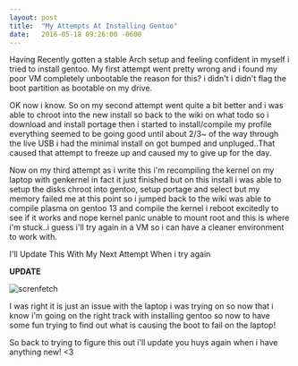```yaml
---
layout: post
title:  "My Attempts At Installing Gentoo"
date:   2016-05-18 09:26:00 -0600
---
```


Having Recently gotten a stable Arch setup and feeling confident in myself i tried to install gentoo. My first attempt went pretty wrong and i found my poor VM completely unbootable the reason for this? i didn't i didn't flag the boot partition as bootable on my drive.

OK now i know. So on my second attempt went quite a bit better and i was able to chroot into the new install so back to the wiki on what todo so i download and install portage then i started to install/compile my profile everything seemed to be going good until about 2/3~ of the way through the live USB i had the minimal install on got bumped and unpluged..That caused that attempt to freeze up and caused my to give up for the day.

Now on my third attempt as i write this i'm recompiling the kernel on my laptop with genkernel in fact it just finished but on this install i was able to setup the disks chroot into gentoo, setup portage and select but my memory failed me at this point so i jumped back to the wiki was able to compile plasma on gentoo 13 and compile the kernel i reboot excitedly to see if it works and nope kernel panic unable to mount root and this is where i'm stuck..i guess i'll try again in a VM so i can have a cleaner environment to work with.

I'll Update This With My Next Attempt When i try again

**UPDATE**

![screnfetch](https://cdn.frgl.pw/blog/5/1.png)

I was right it is just an issue with the laptop i was trying on so now that i know i'm going on the right track with installing gentoo so now to have some fun trying to find out what is causing the boot to fail on the laptop! 

So back to trying to figure this out i'll update you huys again when i have anything new! <3
